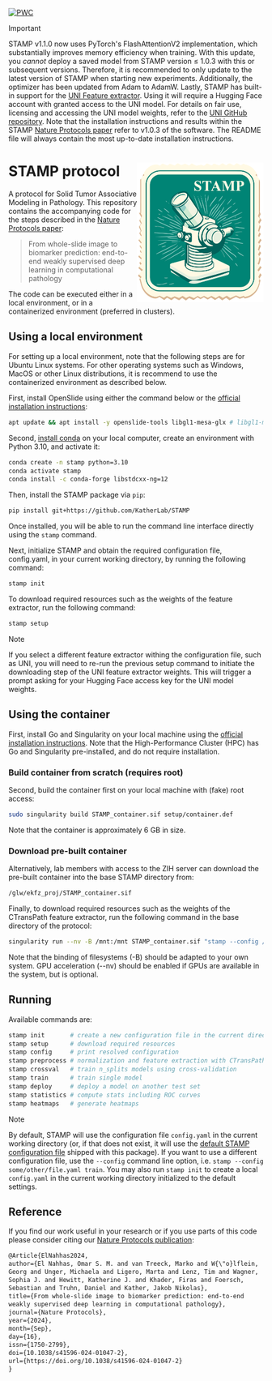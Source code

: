 [![PWC](https://img.shields.io/endpoint.svg?url=https://paperswithcode.com/badge/from-whole-slide-image-to-biomarker/classification-on-tcga)](https://paperswithcode.com/sota/classification-on-tcga?p=from-whole-slide-image-to-biomarker)


> [!Important]
> STAMP v1.1.0 now uses PyTorch's FlashAttentionV2 implementation, which substantially improves memory efficiency when training. With this update, you *cannot* deploy a saved model from STAMP version ≤ 1.0.3 with this or subsequent versions. Therefore, it is recommended to only update to the latest version of STAMP when starting new experiments. Additionally, the optimizer has been updated from Adam to AdamW. Lastly, STAMP has built-in support for the [UNI Feature extractor](https://www.nature.com/articles/s41591-024-02857-3). Using it will require a Hugging Face account with granted access to the UNI model. For details on fair use, licensing and accessing the UNI model weights, refer to the [UNI GitHub repository](https://www.github.com/mahmoodlab/UNI.git). Note that the installation instructions and results within the STAMP [Nature Protocols paper](https://www.nature.com/articles/s41596-024-01047-2) refer to v1.0.3 of the software. The README file will always contain the most up-to-date installation instructions.

# STAMP protocol <img src="docs/STAMP_logo.svg" width="250px" align="right" />
A protocol for Solid Tumor Associative Modeling in Pathology. This repository contains the accompanying code for the steps described in the [Nature Protocols paper](https://www.nature.com/articles/s41596-024-01047-2): 

>From whole-slide image to biomarker prediction: end-to-end weakly supervised deep learning in computational pathology 

The code can be executed either in a local environment, or in a containerized environment (preferred in clusters).

## Using a local environment
For setting up a local environment, note that the following steps are for Ubuntu Linux systems. For other operating systems such as Windows, MacOS or other Linux distributions, it is recommend to use the containerized environment as described below.

First, install OpenSlide using either the command below or the [official installation instructions](https://openslide.org/download/#distribution-packages):
```bash
apt update && apt install -y openslide-tools libgl1-mesa-glx # libgl1-mesa-glx is needed for OpenCV
```

Second, [install conda](https://conda.io/projects/conda/en/latest/user-guide/install/index.html) on your local computer, create an environment with Python 3.10, and activate it:

```bash
conda create -n stamp python=3.10
conda activate stamp
conda install -c conda-forge libstdcxx-ng=12
```

Then, install the STAMP package via `pip`:
```bash
pip install git+https://github.com/KatherLab/STAMP
```

Once installed, you will be able to run the command line interface directly using the `stamp` command.

Next, initialize STAMP and obtain the required configuration file, config.yaml, in your current working directory, by running the following command:

```bash
stamp init
```

To download required resources such as the weights of the feature extractor, run the following command:
```bash
stamp setup
```

> [!Note]
> If you select a different feature extractor withing the configuration file, such as UNI, you will need to re-run the previous setup command to initiate the downloading step of the UNI feature extractor weights. This will trigger a prompt asking for your Hugging Face access key for the UNI model weights.

## Using the container
First, install Go and Singularity on your local machine using the [official installation instructions](https://docs.sylabs.io/guides/3.0/user-guide/installation.html). Note that the High-Performance Cluster (HPC) has Go and Singularity pre-installed, and do not require installation.

### Build container from scratch (requires root)
Second, build the container first on your local machine with (fake) root access:
```bash
sudo singularity build STAMP_container.sif setup/container.def
```
Note that the container is approximately 6 GB in size.

### Download pre-built container
Alternatively, lab members with access to the ZIH server can download the pre-built container into the base STAMP directory from:

```bash
/glw/ekfz_proj/STAMP_container.sif
```

Finally, to download required resources such as the weights of the CTransPath feature extractor, run the following command in the base directory of the protocol:
```bash
singularity run --nv -B /mnt:/mnt STAMP_container.sif "stamp --config /path/to/config.yaml setup"
```
Note that the binding of filesystems (-B) should be adapted to your own system. GPU acceleration (--nv) should be enabled if GPUs are available in the system, but is optional.

## Running
Available commands are:
```bash
stamp init       # create a new configuration file in the current directory
stamp setup      # download required resources
stamp config     # print resolved configuration
stamp preprocess # normalization and feature extraction with CTransPath
stamp crossval   # train n_splits models using cross-validation
stamp train      # train single model
stamp deploy     # deploy a model on another test set
stamp statistics # compute stats including ROC curves
stamp heatmaps   # generate heatmaps
```

> [!NOTE]  
> By default, STAMP will use the configuration file `config.yaml` in the current working directory (or, if that does not exist, it will use the [default STAMP configuration file](stamp/config.yaml) shipped with this package). If you want to use a different configuration file, use the `--config` command line option, i.e. `stamp --config some/other/file.yaml train`. You may also run `stamp init` to create a local `config.yaml` in the current working directory initialized to the default settings.

## Reference

If you find our work useful in your research or if you use parts of this code please consider citing our [Nature Protocols publication](https://www.nature.com/articles/s41596-024-01047-2):

```
@Article{ElNahhas2024,
author={El Nahhas, Omar S. M. and van Treeck, Marko and W{\"o}lflein, Georg and Unger, Michaela and Ligero, Marta and Lenz, Tim and Wagner, Sophia J. and Hewitt, Katherine J. and Khader, Firas and Foersch, Sebastian and Truhn, Daniel and Kather, Jakob Nikolas},
title={From whole-slide image to biomarker prediction: end-to-end weakly supervised deep learning in computational pathology},
journal={Nature Protocols},
year={2024},
month={Sep},
day={16},
issn={1750-2799},
doi={10.1038/s41596-024-01047-2},
url={https://doi.org/10.1038/s41596-024-01047-2}
}

```
